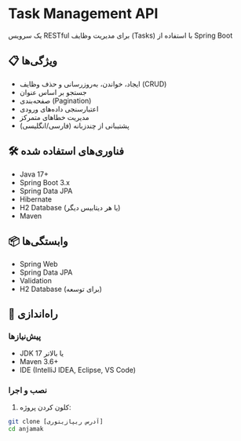 # Task Management API

یک سرویس RESTful برای مدیریت وظایف (Tasks) با استفاده از Spring Boot

## 📋 ویژگی‌ها

- ایجاد، خواندن، به‌روزرسانی و حذف وظایف (CRUD)
- جستجو بر اساس عنوان
- صفحه‌بندی (Pagination)
- اعتبارسنجی داده‌های ورودی
- مدیریت خطاهای متمرکز
- پشتیبانی از چندزبانه (فارسی/انگلیسی)

## 🛠 فناوری‌های استفاده شده

- Java 17+
- Spring Boot 3.x
- Spring Data JPA
- Hibernate
- H2 Database (یا هر دیتابیس دیگر)
- Maven

## 📦 وابستگی‌ها

- Spring Web
- Spring Data JPA
- Validation
- H2 Database (برای توسعه)

## 🚀 راه‌اندازی

### پیش‌نیازها

- JDK 17 یا بالاتر
- Maven 3.6+
- IDE (IntelliJ IDEA, Eclipse, VS Code)

### نصب و اجرا

1. کلون کردن پروژه:
```bash
git clone [آدرس ریپازیتوری]
cd anjamak
